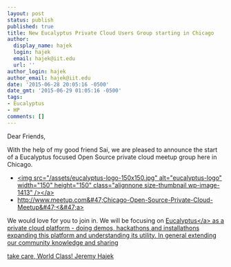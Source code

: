 ```yaml
---
layout: post
status: publish
published: true
title: New Eucalyptus Private Cloud Users Group starting in Chicago
author:
  display_name: hajek
  login: hajek
  email: hajek@iit.edu
  url: ''
author_login: hajek
author_email: hajek@iit.edu
date: '2015-06-28 20:05:16 -0500'
date_gmt: '2015-06-29 01:05:16 -0500'
tags:
- Eucalyptus
- HP
comments: []
---
```

Dear Friends,
  
With the help of my good friend Sai, we are pleased to announce the start of a Eucalyptus focused Open Source private cloud meetup group here in Chicago.

* <a href="/assets/eucalyptus-logo.jpg"><img src="/assets/eucalyptus-logo-150x150.jpg" alt="eucalyptus-logo" width="150" height="150" class="alignnone size-thumbnail wp-image-1413" &#47;><&#47;a>
* <a href="http://www.meetup.com&#47;Chicago-Open-Source-Private-Cloud-Meetup&#47;">http://www.meetup.com&#47;Chicago-Open-Source-Private-Cloud-Meetup&#47;<&#47;a>  

We would love for you to join in.  We will be focusing on <a href="http://www.eucalyptus.com">Eucalyptus<&#47;a> as a private cloud platform - doing demos, hackathons and installathons expanding this platform and understanding its utility.  In general extending our community knowledge and sharing

take care,
World Class!
Jeremy Hajek
